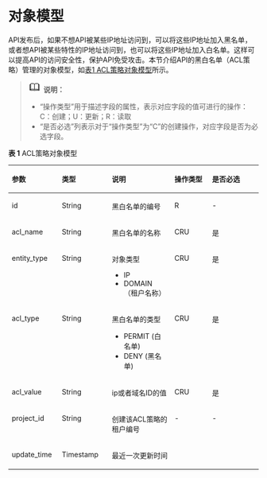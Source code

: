 # 对象模型<a name="ZH-CN_TOPIC_0000001082135195"></a>

API发布后，如果不想API被某些IP地址访问到，可以将这些IP地址加入黑名单，或者想API被某些特性的IP地址访问到，也可以将这些IP地址加入白名单。这样可以提高API的访问安全性，保护API免受攻击。本节介绍API的黑白名单（ACL策略）管理的对象模型，如[表1 ACL策略对象模型](AccessControlPolicyManagement-ObjectModel-9.md#ZH-CN_TOPIC_0000001082135119)所示。

>![](public_sys-resources/icon-note.gif) **说明：** 
>-   “操作类型”用于描述字段的属性，表示对应字段的值可进行的操作：
>    C：创建；U：更新；R：读取
>-   “是否必选”列表示对于“操作类型”为“C”的创建操作，对应字段是否为必选字段。

**表 1**  ACL策略对象模型

<a name="zh-cn_topic_0225568882_d0e21846"></a>
<table><thead align="left"><tr id="zh-cn_topic_0225568882_row63071936"><th class="cellrowborder" valign="top" width="20%" id="mcps1.2.6.1.1"><p id="zh-cn_topic_0225568882_p8553193"><a name="zh-cn_topic_0225568882_p8553193"></a><a name="zh-cn_topic_0225568882_p8553193"></a>参数</p>
</th>
<th class="cellrowborder" valign="top" width="20%" id="mcps1.2.6.1.2"><p id="zh-cn_topic_0225568882_p21720067"><a name="zh-cn_topic_0225568882_p21720067"></a><a name="zh-cn_topic_0225568882_p21720067"></a>类型</p>
</th>
<th class="cellrowborder" valign="top" width="25%" id="mcps1.2.6.1.3"><p id="zh-cn_topic_0225568882_p14495030"><a name="zh-cn_topic_0225568882_p14495030"></a><a name="zh-cn_topic_0225568882_p14495030"></a>说明</p>
</th>
<th class="cellrowborder" valign="top" width="15%" id="mcps1.2.6.1.4"><p id="zh-cn_topic_0225568882_p33246761"><a name="zh-cn_topic_0225568882_p33246761"></a><a name="zh-cn_topic_0225568882_p33246761"></a>操作类型</p>
</th>
<th class="cellrowborder" valign="top" width="20%" id="mcps1.2.6.1.5"><p id="zh-cn_topic_0225568882_p8633092"><a name="zh-cn_topic_0225568882_p8633092"></a><a name="zh-cn_topic_0225568882_p8633092"></a>是否必选</p>
</th>
</tr>
</thead>
<tbody><tr id="zh-cn_topic_0225568882_row28191856"><td class="cellrowborder" valign="top" width="20%" headers="mcps1.2.6.1.1 "><p id="zh-cn_topic_0225568882_p1838996"><a name="zh-cn_topic_0225568882_p1838996"></a><a name="zh-cn_topic_0225568882_p1838996"></a>id</p>
</td>
<td class="cellrowborder" valign="top" width="20%" headers="mcps1.2.6.1.2 "><p id="zh-cn_topic_0225568882_p14741017"><a name="zh-cn_topic_0225568882_p14741017"></a><a name="zh-cn_topic_0225568882_p14741017"></a>String</p>
</td>
<td class="cellrowborder" valign="top" width="25%" headers="mcps1.2.6.1.3 "><p id="zh-cn_topic_0225568882_p53171751"><a name="zh-cn_topic_0225568882_p53171751"></a><a name="zh-cn_topic_0225568882_p53171751"></a>黑白名单的编号</p>
</td>
<td class="cellrowborder" valign="top" width="15%" headers="mcps1.2.6.1.4 "><p id="zh-cn_topic_0225568882_p11944549"><a name="zh-cn_topic_0225568882_p11944549"></a><a name="zh-cn_topic_0225568882_p11944549"></a>R</p>
</td>
<td class="cellrowborder" valign="top" width="20%" headers="mcps1.2.6.1.5 "><p id="zh-cn_topic_0225568882_p27984379"><a name="zh-cn_topic_0225568882_p27984379"></a><a name="zh-cn_topic_0225568882_p27984379"></a>-</p>
</td>
</tr>
<tr id="zh-cn_topic_0225568882_row50532823"><td class="cellrowborder" valign="top" width="20%" headers="mcps1.2.6.1.1 "><p id="zh-cn_topic_0225568882_p66626853"><a name="zh-cn_topic_0225568882_p66626853"></a><a name="zh-cn_topic_0225568882_p66626853"></a>acl_name</p>
</td>
<td class="cellrowborder" valign="top" width="20%" headers="mcps1.2.6.1.2 "><p id="zh-cn_topic_0225568882_p28066016"><a name="zh-cn_topic_0225568882_p28066016"></a><a name="zh-cn_topic_0225568882_p28066016"></a>String</p>
</td>
<td class="cellrowborder" valign="top" width="25%" headers="mcps1.2.6.1.3 "><p id="zh-cn_topic_0225568882_p58754799"><a name="zh-cn_topic_0225568882_p58754799"></a><a name="zh-cn_topic_0225568882_p58754799"></a>黑白名单的名称</p>
</td>
<td class="cellrowborder" valign="top" width="15%" headers="mcps1.2.6.1.4 "><p id="zh-cn_topic_0225568882_p61518267"><a name="zh-cn_topic_0225568882_p61518267"></a><a name="zh-cn_topic_0225568882_p61518267"></a>CRU</p>
</td>
<td class="cellrowborder" valign="top" width="20%" headers="mcps1.2.6.1.5 "><p id="zh-cn_topic_0225568882_p16923691"><a name="zh-cn_topic_0225568882_p16923691"></a><a name="zh-cn_topic_0225568882_p16923691"></a>是</p>
</td>
</tr>
<tr id="zh-cn_topic_0225568882_row18095492"><td class="cellrowborder" valign="top" width="20%" headers="mcps1.2.6.1.1 "><p id="zh-cn_topic_0225568882_p56448742"><a name="zh-cn_topic_0225568882_p56448742"></a><a name="zh-cn_topic_0225568882_p56448742"></a>entity_type</p>
</td>
<td class="cellrowborder" valign="top" width="20%" headers="mcps1.2.6.1.2 "><p id="zh-cn_topic_0225568882_p8945376"><a name="zh-cn_topic_0225568882_p8945376"></a><a name="zh-cn_topic_0225568882_p8945376"></a>String</p>
</td>
<td class="cellrowborder" valign="top" width="25%" headers="mcps1.2.6.1.3 "><p id="zh-cn_topic_0225568882_p53486875"><a name="zh-cn_topic_0225568882_p53486875"></a><a name="zh-cn_topic_0225568882_p53486875"></a>对象类型</p>
<a name="zh-cn_topic_0225568882_ul931411563148"></a><a name="zh-cn_topic_0225568882_ul931411563148"></a><ul id="zh-cn_topic_0225568882_ul931411563148"><li>IP</li><li>DOMAIN （租户名称）</li></ul>
</td>
<td class="cellrowborder" valign="top" width="15%" headers="mcps1.2.6.1.4 "><p id="zh-cn_topic_0225568882_p15141234"><a name="zh-cn_topic_0225568882_p15141234"></a><a name="zh-cn_topic_0225568882_p15141234"></a>CRU</p>
</td>
<td class="cellrowborder" valign="top" width="20%" headers="mcps1.2.6.1.5 "><p id="zh-cn_topic_0225568882_p18480479"><a name="zh-cn_topic_0225568882_p18480479"></a><a name="zh-cn_topic_0225568882_p18480479"></a>是</p>
</td>
</tr>
<tr id="zh-cn_topic_0225568882_row32106586"><td class="cellrowborder" valign="top" width="20%" headers="mcps1.2.6.1.1 "><p id="zh-cn_topic_0225568882_p50496654"><a name="zh-cn_topic_0225568882_p50496654"></a><a name="zh-cn_topic_0225568882_p50496654"></a>acl_type</p>
</td>
<td class="cellrowborder" valign="top" width="20%" headers="mcps1.2.6.1.2 "><p id="zh-cn_topic_0225568882_p63697167"><a name="zh-cn_topic_0225568882_p63697167"></a><a name="zh-cn_topic_0225568882_p63697167"></a>String</p>
</td>
<td class="cellrowborder" valign="top" width="25%" headers="mcps1.2.6.1.3 "><p id="zh-cn_topic_0225568882_p59196868"><a name="zh-cn_topic_0225568882_p59196868"></a><a name="zh-cn_topic_0225568882_p59196868"></a>黑白名单的类型</p>
<a name="zh-cn_topic_0225568882_ul830420276155"></a><a name="zh-cn_topic_0225568882_ul830420276155"></a><ul id="zh-cn_topic_0225568882_ul830420276155"><li>PERMIT  (白名单)</li><li>DENY     (黑名单)</li></ul>
</td>
<td class="cellrowborder" valign="top" width="15%" headers="mcps1.2.6.1.4 "><p id="zh-cn_topic_0225568882_p31656428"><a name="zh-cn_topic_0225568882_p31656428"></a><a name="zh-cn_topic_0225568882_p31656428"></a>CRU</p>
</td>
<td class="cellrowborder" valign="top" width="20%" headers="mcps1.2.6.1.5 "><p id="zh-cn_topic_0225568882_p14033838"><a name="zh-cn_topic_0225568882_p14033838"></a><a name="zh-cn_topic_0225568882_p14033838"></a>是</p>
</td>
</tr>
<tr id="zh-cn_topic_0225568882_row59195684"><td class="cellrowborder" valign="top" width="20%" headers="mcps1.2.6.1.1 "><p id="zh-cn_topic_0225568882_p30121076"><a name="zh-cn_topic_0225568882_p30121076"></a><a name="zh-cn_topic_0225568882_p30121076"></a>acl_value</p>
</td>
<td class="cellrowborder" valign="top" width="20%" headers="mcps1.2.6.1.2 "><p id="zh-cn_topic_0225568882_p23888101"><a name="zh-cn_topic_0225568882_p23888101"></a><a name="zh-cn_topic_0225568882_p23888101"></a>String</p>
</td>
<td class="cellrowborder" valign="top" width="25%" headers="mcps1.2.6.1.3 "><p id="zh-cn_topic_0225568882_p55888030"><a name="zh-cn_topic_0225568882_p55888030"></a><a name="zh-cn_topic_0225568882_p55888030"></a>ip或者域名ID的值</p>
</td>
<td class="cellrowborder" valign="top" width="15%" headers="mcps1.2.6.1.4 "><p id="zh-cn_topic_0225568882_p30636616"><a name="zh-cn_topic_0225568882_p30636616"></a><a name="zh-cn_topic_0225568882_p30636616"></a>CRU</p>
</td>
<td class="cellrowborder" valign="top" width="20%" headers="mcps1.2.6.1.5 "><p id="zh-cn_topic_0225568882_p65646859"><a name="zh-cn_topic_0225568882_p65646859"></a><a name="zh-cn_topic_0225568882_p65646859"></a>是</p>
</td>
</tr>
<tr id="zh-cn_topic_0225568882_row10774244162511"><td class="cellrowborder" valign="top" width="20%" headers="mcps1.2.6.1.1 "><p id="zh-cn_topic_0225568882_p477454462515"><a name="zh-cn_topic_0225568882_p477454462515"></a><a name="zh-cn_topic_0225568882_p477454462515"></a>project_id</p>
</td>
<td class="cellrowborder" valign="top" width="20%" headers="mcps1.2.6.1.2 "><p id="zh-cn_topic_0225568882_p1677416449253"><a name="zh-cn_topic_0225568882_p1677416449253"></a><a name="zh-cn_topic_0225568882_p1677416449253"></a>String</p>
</td>
<td class="cellrowborder" valign="top" width="25%" headers="mcps1.2.6.1.3 "><p id="zh-cn_topic_0225568882_p480522202612"><a name="zh-cn_topic_0225568882_p480522202612"></a><a name="zh-cn_topic_0225568882_p480522202612"></a>创建该ACL策略的租户编号</p>
</td>
<td class="cellrowborder" valign="top" width="15%" headers="mcps1.2.6.1.4 "><p id="zh-cn_topic_0225568882_p86951221132617"><a name="zh-cn_topic_0225568882_p86951221132617"></a><a name="zh-cn_topic_0225568882_p86951221132617"></a>-</p>
</td>
<td class="cellrowborder" valign="top" width="20%" headers="mcps1.2.6.1.5 "><p id="zh-cn_topic_0225568882_p97741144132511"><a name="zh-cn_topic_0225568882_p97741144132511"></a><a name="zh-cn_topic_0225568882_p97741144132511"></a>-</p>
</td>
</tr>
<tr id="zh-cn_topic_0225568882_row2086724202615"><td class="cellrowborder" valign="top" width="20%" headers="mcps1.2.6.1.1 "><p id="zh-cn_topic_0225568882_p186162452614"><a name="zh-cn_topic_0225568882_p186162452614"></a><a name="zh-cn_topic_0225568882_p186162452614"></a>update_time</p>
</td>
<td class="cellrowborder" valign="top" width="20%" headers="mcps1.2.6.1.2 "><p id="zh-cn_topic_0225568882_p1986152482614"><a name="zh-cn_topic_0225568882_p1986152482614"></a><a name="zh-cn_topic_0225568882_p1986152482614"></a>Timestamp</p>
</td>
<td class="cellrowborder" valign="top" width="25%" headers="mcps1.2.6.1.3 "><p id="zh-cn_topic_0225568882_p178614243268"><a name="zh-cn_topic_0225568882_p178614243268"></a><a name="zh-cn_topic_0225568882_p178614243268"></a>最近一次更新时间</p>
</td>
<td class="cellrowborder" valign="top" width="15%" headers="mcps1.2.6.1.4 ">&nbsp;&nbsp;</td>
<td class="cellrowborder" valign="top" width="20%" headers="mcps1.2.6.1.5 ">&nbsp;&nbsp;</td>
</tr>
</tbody>
</table>


